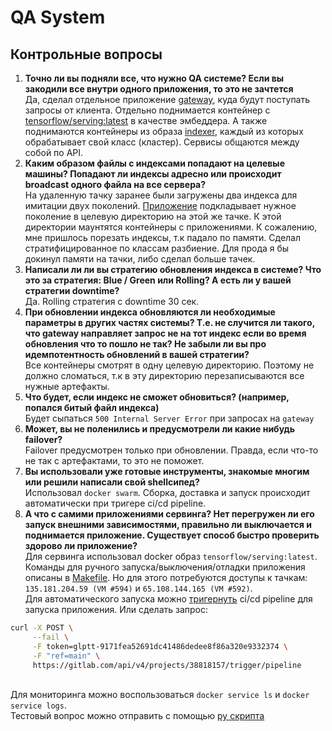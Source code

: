 # QA System

## Контрольные вопросы
1. __Точно ли вы подняли все, что нужно QA системе? Если вы закодили все внутри одного приложения, то это не зачтется__
  <br>Да, сделал отдельное приложение [gateway](https://gitlab.com/hardml/qa-system/-/tree/main/gateway), куда будут поступать запросы от клиента. Отдельно поднимается контейнер с [tensorflow/serving:latest](https://hub.docker.com/r/tensorflow/serving) в качестве эмбеддера. А также поднимаются контейнеры из образа [indexer](https://gitlab.com/hardml/qa-system/-/tree/main/indexer), каждый из которых обрабатывает свой класс (кластер). Сервисы общаются между собой по API.
2. __Каким образом файлы с индексами попадают на целевые машины? Попадают ли индексы адресно или происходит broadcast одного файла на все сервера?__
  <br>На удаленную тачку заранее были загружены два индекса для имитации двух поколений. [Приложение](https://gitlab.com/hardml/index_updater) подкладывает нужное поколение в целевую директорию на этой же тачке. К этой директории маунтятся контейнеры с приложениями. К сожалению, мне пришлось порезать индексы, т.к падало по памяти. Сделал стратифицированное по классам разбиение. Для прода я бы докинул памяти на тачки, либо сделал больше тачек.
3. __Написали ли ли вы стратегию обновления индекса в системе? Что это за стратегия: Blue / Green или Rolling? А есть ли у вашей стратегии downtime?__
  <br>Да. Rolling стратегия с downtime 30 сек.
4. __При обновлении индекса обновляются ли необходимые параметры в других частях системы?
Т.е. не случится ли такого, что gateway направляет запрос не на тот индекс если во время обновления что то пошло не так? Не забыли ли вы про идемпотентность обновлений в вашей стратегии?__
  <br>Все контейнеры смотрят в одну целевую директорию. Поэтому не должно сломаться, т.к в эту директорию перезаписываются все нужные артефакты.
5. __Что будет, если индекс не сможет обновиться? (например, попался битый файл индекса)__
  <br>Будет сыпаться ```500 Internal Server Error``` при запросах на ```gateway```
6. __Может, вы не поленились и предусмотрели ли какие нибудь failover?__
  <br>Failover предусмотрен только при обновлении. Правда, если что-то не так с артефактами, то это не поможет.
7. __Вы использовали уже готовые инструменты, знакомые многим или решили написали свой shellсипед?__
  <br>Использовал ```docker swarm```. Сборка, доставка и запуск происходит автоматически при тригере ci/cd pipeline.
8. __А что с самими приложениями сервинга? Нет перегружен ли его запуск внешними зависимостями, правильно ли выключается и поднимается приложение. Существует способ быстро проверить здорово ли приложение?__
  <br>Для сервинга использовал docker образ ```tensorflow/serving:latest```.
  <br> Команды для ручного запуска/выключения/отладки приложения описаны в [Makefile](https://gitlab.com/hardml/qa-system/-/blob/main/Makefile). Но для этого потребуются доступы к тачкам: ```135.181.204.59 (VM #594)``` и ```65.108.144.165 (VM #592)```.
 <br> Для автоматического запуска можно [тригернуть](https://gitlab.com/api/v4/projects/38818157/ref/main/trigger/pipeline?token=glptt-9171fea52691dc41486dedee8f86a320e9332374
) ci/cd pipeline для запуска приложения. Или сделать запрос:
```bash
curl -X POST \
     --fail \
     -F token=glptt-9171fea52691dc41486dedee8f86a320e9332374 \
     -F "ref=main" \
     https://gitlab.com/api/v4/projects/38818157/trigger/pipeline
```
<br> Для мониторинга можно воспользоваться ```docker service ls``` и ```docker service logs```. 
<br> Тестовый вопрос можно отправить с помощью [py скрипта](https://gitlab.com/hardml/qa-system/-/blob/main/gateway/send_test_question.py)

